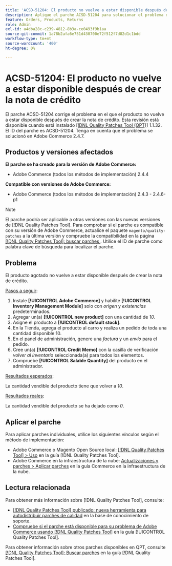 ```yaml
---
title: 'ACSD-51204: El producto no vuelve a estar disponible después de crear la nota de crédito'
description: Aplique el parche ACSD-51204 para solucionar el problema de Adobe Commerce en el que el producto no vuelve a estar disponible después de crear la nota de crédito.
feature: Orders, Products, Returns
role: Admin
exl-id: a4dba28c-c239-4812-8b3a-ce0493f9b1aa
source-git-commit: 1a78b2afa6e751d430700e72f512f7d82d1c1bdd
workflow-type: tm+mt
source-wordcount: '400'
ht-degree: 0%

---
```


# ACSD-51204: El producto no vuelve a estar disponible después de crear la nota de crédito

El parche ACSD-51204 corrige el problema en el que el producto no vuelve a estar disponible después de crear la nota de crédito. Esta revisión está disponible cuando está instalado [[!DNL Quality Patches Tool (QPT)]](https://experienceleague.adobe.com/en/docs/commerce-knowledge-base/kb/announcements/commerce-announcements/magento-quality-patches-released-new-tool-to-self-serve-quality-patches) 1.1.32. El ID del parche es ACSD-51204. Tenga en cuenta que el problema se solucionó en Adobe Commerce 2.4.7.

## Productos y versiones afectados

**El parche se ha creado para la versión de Adobe Commerce:**

* Adobe Commerce (todos los métodos de implementación) 2.4.4

**Compatible con versiones de Adobe Commerce:**

* Adobe Commerce (todos los métodos de implementación) 2.4.3 - 2.4.6-p1

>[!NOTE]
>
>El parche podría ser aplicable a otras versiones con las nuevas versiones de [!DNL Quality Patches Tool]. Para comprobar si el parche es compatible con su versión de Adobe Commerce, actualice el paquete `magento/quality-patches` a la última versión y compruebe la compatibilidad en la página [[!DNL Quality Patches Tool]: buscar parches ](<https://experienceleague.adobe.com/tools/commerce-quality-patches/index.html>). Utilice el ID de parche como palabra clave de búsqueda para localizar el parche.

## Problema

El producto agotado no vuelve a estar disponible después de crear la nota de crédito.

<u>Pasos a seguir</u>:

1. Instale **[!UICONTROL Adobe Commerce]** y habilite **[!UICONTROL Inventory Management Module]** solo con *origen* y *existencias* predeterminados.
1. Agregar un(a) **[!UICONTROL new product]** con una cantidad de *10*.
1. Asigne el producto a **[!UICONTROL default stock]**.
1. En la Tienda, agrega el producto al carro y realiza un pedido de toda una cantidad disponible 10.
1. En el panel de administración, genere una *factura* y un *envío* para el pedido.
1. Cree un(a) **[!UICONTROL Credit Memo]** con la casilla de verificación *volver al inventario* seleccionada(a) para todos los elementos.
1. Compruebe **[!UICONTROL Salable Quantity]** del producto en el administrador.

<u>Resultados esperados</u>:

La cantidad vendible del producto tiene que volver a *10*.

<u>Resultados reales</u>:

La cantidad vendible del producto se ha dejado como *0*.

## Aplicar el parche

Para aplicar parches individuales, utilice los siguientes vínculos según el método de implementación:

* Adobe Commerce o Magento Open Source local: [[!DNL Quality Patches Tool] > Uso](/help/tools/quality-patches-tool/usage.md) en la guía [!DNL Quality Patches Tool].
* Adobe Commerce en la infraestructura de la nube: [Actualizaciones y parches > Aplicar parches](https://experienceleague.adobe.com/docs/commerce-cloud-service/user-guide/develop/upgrade/apply-patches.html) en la guía Commerce en la infraestructura de la nube.

## Lectura relacionada

Para obtener más información sobre [!DNL Quality Patches Tool], consulte:

* [[!DNL Quality Patches Tool] publicado: nueva herramienta para autodistribuir parches de calidad](https://experienceleague.adobe.com/en/docs/commerce-knowledge-base/kb/announcements/commerce-announcements/magento-quality-patches-released-new-tool-to-self-serve-quality-patches) en la base de conocimiento de soporte.
* [Compruebe si el parche está disponible para su problema de Adobe Commerce usando [!DNL Quality Patches Tool]](/help/tools/quality-patches-tool/patches-available-in-qpt/check-patch-for-magento-issue-with-magento-quality-patches.md) en la guía [!UICONTROL Quality Patches Tool].


Para obtener información sobre otros parches disponibles en QPT, consulte [[!DNL Quality Patches Tool]: Buscar parches](<https://experienceleague.adobe.com/tools/commerce-quality-patches/index.html>) en la guía [!DNL Quality Patches Tool].
